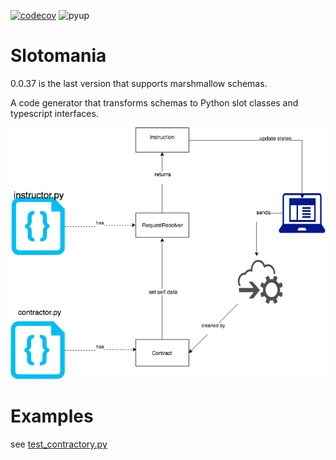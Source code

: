 [![codecov](https://codecov.io/gh/conanfanli/slotomania/branch/master/graph/badge.svg)](https://codecov.io/gh/conanfanli/slotomania)
![pyup](https://pyup.io/repos/github/conanfanli/slotomania/shield.svg)


# Slotomania
0.0.37 is the last version that supports marshmallow schemas.

A code generator that transforms schemas to Python slot classes and typescript interfaces.

![Architecture](./docs/sloto_architecture.png)


# Examples
see [test_contractory.py](slotomania/tests/test_contractor.py)

